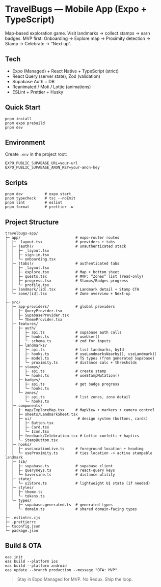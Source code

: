 # TravelBugs — Mobile App (Expo + TypeScript)

Map-based exploration game. Visit landmarks → collect stamps → earn badges.
MVP first: Onboarding → Explore map → Proximity detection → Stamp → Celebrate → “Next up”.

## Tech

- Expo (Managed) + React Native + TypeScript (strict)
- React Query (server state), Zod (validation)
- Supabase Auth + DB
- Reanimated / Moti / Lottie (animations)
- ESLint + Prettier + Husky

## Quick Start

```
pnpm install
pnpm expo prebuild
pnpm dev
```

## Environment

Create `.env` in the project root:

```
EXPO_PUBLIC_SUPABASE_URL=your-url
EXPO_PUBLIC_SUPABASE_ANON_KEY=your-anon-key
```

## Scripts

```
pnpm dev          # expo start
pnpm typecheck    # tsc --noEmit
pnpm lint         # eslint
pnpm format       # prettier -w
```

## Project Structure

```
travelbugs-app/
├─ app/                         # expo-router routes
│  ├─ _layout.tsx               # providers + tabs
│  ├─ (auth)/                   # unauthenticated stack
│  │  ├─ _layout.tsx
│  │  ├─ sign-in.tsx
│  │  └─ onboarding.tsx
│  ├─ (tabs)/                   # authenticated tabs
│  │  ├─ _layout.tsx
│  │  ├─ explore.tsx            # Map + bottom sheet
│  │  ├─ quests.tsx             # MVP: “Zones” list (read-only)
│  │  ├─ progress.tsx           # Stamps/Badges progress
│  │  └─ profile.tsx
│  ├─ landmark/[id].tsx         # Landmark detail + Stamp CTA
│  └─ zone/[id].tsx             # Zone overview + Next-up
│
├─ src/
│  ├─ app-providers/            # global providers
│  │  ├─ QueryProvider.tsx
│  │  ├─ SupabaseProvider.tsx
│  │  └─ ThemeProvider.tsx
│  ├─ features/
│  │  ├─ auth/
│  │  │  ├─ api.ts              # supabase auth calls
│  │  │  ├─ hooks.ts            # useUser()
│  │  │  └─ schema.ts           # zod for inputs
│  │  ├─ landmarks/
│  │  │  ├─ api.ts              # list landmarks, byId
│  │  │  ├─ hooks.ts            # useLandmarksNearby(), useLandmark()
│  │  │  ├─ model.ts            # TS types (from generated Supabase)
│  │  │  └─ proximity.ts        # distance calc + thresholds
│  │  ├─ stamps/
│  │  │  ├─ api.ts              # create stamp
│  │  │  └─ hooks.ts            # useStampMutation()
│  │  ├─ badges/
│  │  │  ├─ api.ts              # get badge progress
│  │  │  └─ hooks.ts
│  │  └─ zones/
│  │     ├─ api.ts              # list zones, zone detail
│  │     └─ hooks.ts
│  ├─ components/
│  │  ├─ map/ExploreMap.tsx     # MapView + markers + camera control
│  │  ├─ sheets/LandmarkSheet.tsx
│  │  ├─ ui/                     # design system (buttons, cards)
│  │  │  ├─ Button.tsx
│  │  │  ├─ Card.tsx
│  │  │  └─ Icon.tsx
│  │  ├─ feedback/Celebration.tsx # Lottie confetti + haptics
│  │  └─ StampButton.tsx
│  ├─ hooks/
│  │  ├─ useLocationLive.ts     # foreground location + heading
│  │  └─ useProximity.ts        # ties location -> active stampable landmark
│  ├─ lib/
│  │  ├─ supabase.ts            # supabase client
│  │  ├─ queryKeys.ts           # react-query keys
│  │  └─ haversine.ts           # distance utility
│  ├─ state/
│  │  └─ uiStore.ts             # lightweight UI state (if needed)
│  ├─ styles/
│  │  ├─ theme.ts
│  │  └─ tokens.ts
│  └─ types/
│     ├─ supabase.generated.ts  # generated types
│     └─ domain.ts              # shared domain-facing types
│
├─ .eslintrc.cjs
├─ .prettierrc
├─ tsconfig.json
└─ package.json
```

## Build & OTA

```
eas init
eas build --platform ios
eas build --platform android
eas update --branch production --message "OTA: MVP"
```

> Stay in Expo Managed for MVP. No Redux. Ship the loop.
